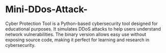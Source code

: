 # Mini-DDos-Attack-
Cyber Protection Tool is a Python-based cybersecurity tool designed for educational purposes. It simulates DDoS attacks to help users understand network vulnerabilities. The binary version allows easy use without exposing source code, making it perfect for learning and research in cybersecurity.
